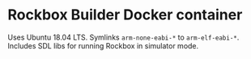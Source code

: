 # Rockbox Builder Docker container

Uses Ubuntu 18.04 LTS. Symlinks `arm-none-eabi-*` to `arm-elf-eabi-*`. Includes SDL libs for running Rockbox in simulator mode.
